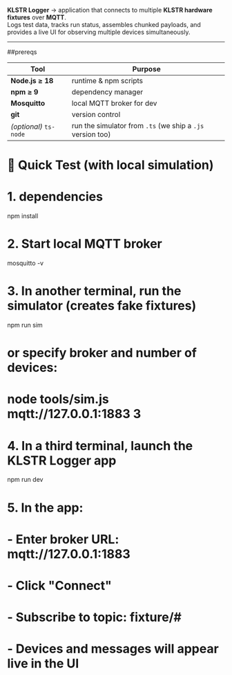

**KLSTR Logger** -> application that connects to multiple **KLSTR hardware fixtures** over **MQTT**.  
Logs test data, tracks run status, assembles chunked payloads, and provides a live UI for observing multiple devices simultaneously.

---



##prereqs

| Tool | Purpose |
|------|----------|
| **Node.js ≥ 18** | runtime & npm scripts |
| **npm ≥ 9** | dependency manager |
| **Mosquitto** | local MQTT broker for dev |
| **git** | version control |
| *(optional)* `ts-node` | run the simulator from `.ts` (we ship a `.js` version too) |

# 🧪 Quick Test (with local simulation)

# 1. dependencies
npm install

# 2. Start local MQTT broker
mosquitto -v

# 3. In another terminal, run the simulator (creates fake fixtures)
npm run sim
# or specify broker and number of devices:
# node tools/sim.js mqtt://127.0.0.1:1883 3

# 4. In a third terminal, launch the KLSTR Logger app
npm run dev

# 5. In the app:
#    - Enter broker URL: mqtt://127.0.0.1:1883
#    - Click "Connect"
#    - Subscribe to topic: fixture/#
#    - Devices and messages will appear live in the UI

